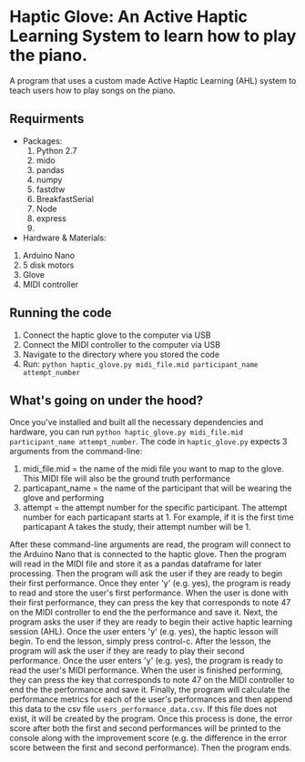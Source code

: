 # Haptic Glove: An Active Haptic Learning System to learn how to play the piano.
A program that uses a custom made Active Haptic Learning (AHL) system to teach users how to play songs on the piano.

## Requirments
- Packages:
  1. Python 2.7
  2. mido
  3. pandas
  4. numpy
  5. fastdtw
  6. BreakfastSerial
  7. Node
  8. express
  9. 
- Hardware & Materials:
 1. Arduino Nano
 2. 5 disk motors
 3. Glove
 4. MIDI controller


## Running the code
1. Connect the haptic glove to the computer via USB
2. Connect the MIDI controller to the computer via USB
3. Navigate to the directory where you stored the code
4. Run: ```python haptic_glove.py midi_file.mid participant_name attempt_number```

## What's going on under the hood?
Once you've installed and built all the necessary dependencies and hardware, you can run ```python haptic_glove.py midi_file.mid participant_name attempt_number```. The code in `haptic_glove.py` expects 3 arguments from the command-line: 
1. midi_file.mid = the name of the midi file you want to map to the glove. This MIDI file will also be the ground truth performance
2. particapant_name = the name of the participant that will be wearing the glove and performing
3. attempt = the attempt number for the specific participant. The attempt number for each particapant starts at 1. For example, if it is the first time particapant A takes the study, their attempt number will be 1. 

After these command-line arguments are read, the program will connect to the Arduino Nano that is connected to the haptic glove. Then the program will read in the MIDI file and store it as a pandas dataframe for later processing. Then the program will ask the user if they are ready to begin their first performance. Once they enter 'y' (e.g. yes), the program is ready to read and store the user's first performance. When the user is done with their first performance, they can press the key that corresponds to note 47 on the MIDI controller to end the the performance and save it. Next, the program asks the user if they are ready to begin their active haptic learning session (AHL). Once the user enters 'y' (e.g. yes), the haptic lesson will begin. To end the lesson, simply press control-c. After the lesson, the program will ask the user if they are ready to play their second performance. Once the user enters 'y' (e.g. yes), the program is ready to read the user's MIDI performance. When the user is finished performing, they can press the key that corresponds to note 47 on the MIDI controller to end the the performance and save it. Finally, the program will calculate the performance metrics for each of the user's performances and then append this data to the csv file `users_performance_data.csv`. If this file does not exist, it will be created by the program. Once this process is done, the error score after both the first and second performances will be printed to the console along with the improvement score (e.g. the difference in the error score between the first and second performance). Then the program ends. 


